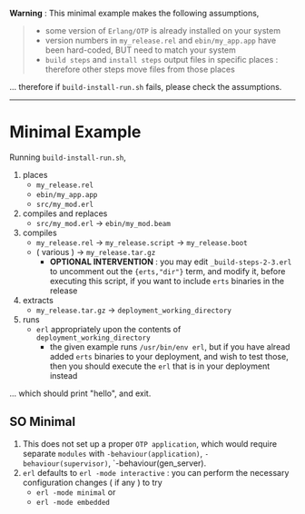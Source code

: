 **Warning** : This minimal example makes the following assumptions,

>   -   some version of `Erlang/OTP` is already installed on your system
>   -   version numbers in `my_release.rel` and `ebin/my_app.app` have been
>       hard-coded, BUT need to match your system
>   -   `build steps` and `install steps` output files in specific
        places : therefore other steps move files from those places

... therefore if `build-install-run.sh` fails, please check the assumptions.

---

# Minimal Example

Running `build-install-run.sh`,

1.  places 
    -   `my_release.rel`
    -   `ebin/my_app.app`
    -   `src/my_mod.erl`
2.  compiles and replaces
    -   `src/my_mod.erl` -> `ebin/my_mod.beam`
3.  compiles 
    -   `my_release.rel` -> `my_release.script` -> `my_release.boot`
    -   ( various ) -> `my_release.tar.gz`
        -   **OPTIONAL INTERVENTION** : you may edit `_build-steps-2-3.erl` to
            uncomment out the `{erts,"dir"}` term, and modify it, before executing
            this script, if you want to include `erts` binaries in the release
4.  extracts
    -   `my_release.tar.gz` -> `deployment_working_directory`
5.  runs
    -   `erl` appropriately upon the contents of `deployment_working_directory`
        -   the given example runs `/usr/bin/env erl`, but if you have alread
            added `erts` binaries to your deployment, and wish to test those,
            then you should execute the `erl` that is in your deployment instead 

... which should print "hello", and exit.

## SO Minimal

1.  This does not set up a proper `OTP application`, which would require separate
    `modules` with `-behaviour(application)`, `-behaviour(supervisor)`,
    `-behaviour(gen_server).
2.  `erl` defaults to `erl -mode interactive` : you can perform the necessary
    configuration changes ( if any ) to try 
    -   `erl -mode minimal` or
    -   `erl -mode embedded`
